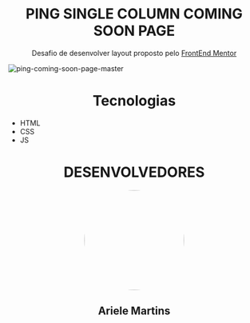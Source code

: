 <h1 align="center">PING SINGLE COLUMN COMING SOON PAGE</h1>
<p align="center"> Desafio de desenvolver layout proposto pelo <a href="https://www.frontendmentor.io/home" target="_blank">FrontEnd Mentor</a></p>

![ping-coming-soon-page-master](https://user-images.githubusercontent.com/83427685/208319070-9bedf14e-df44-4a67-8efa-922b09fac8ed.png)

<h1 align="center">Tecnologias</h1>

- HTML
- CSS
- JS

<h1 align="center">DESENVOLVEDORES</h1>
<div align="center">
    <img style="border-radius: 50%" height="200em" src="https://github.com/ArieleMartins.png">
    <h2 >Ariele Martins</h2>
</div>
